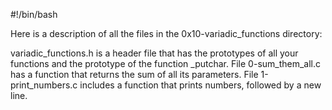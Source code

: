 #!/bin/bash

Here is a description of all the files in the 0x10-variadic_functions directory:

variadic_functions.h is a header file that has the prototypes of all your functions and the prototype of the function _putchar.
File 0-sum_them_all.c has a function that returns the sum of all its parameters.
File 1-print_numbers.c includes a function that prints numbers, followed by a new line.
